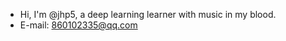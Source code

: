 - Hi, I'm @jhp5, a deep learning learner with music in my blood.
- E-mail: 860102335@qq.com
<!---
-👋 Hi, I’m @jhp5
- 👀 I’m interested in ...
- 🌱 I’m currently learning **Deep Learing**
- 💞️ I’m looking to collaborate on ** 
- 📫 How to reach me **860102335@qq.com**
- 😄 Pronouns: ...
- ⚡ Fun fact: ...
--->

<!---
jhp5/jhp5 is a ✨ special ✨ repository because its `README.md` (this file) appears on your GitHub profile.
You can click the Preview link to take a look at your changes.
--->
